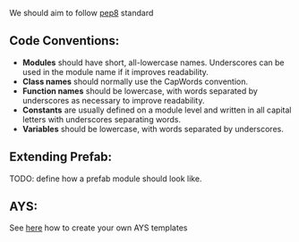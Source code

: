 We should aim to follow [pep8](https://www.python.org/dev/peps/pep-0008/) standard

## Code Conventions:
 - __Modules__ should have short, all-lowercase names. Underscores can be used in the module name if it improves readability.
 - __Class names__ should normally use the CapWords convention.
 - __Function names__ should be lowercase, with words separated by underscores as necessary to improve readability.
 - __Constants__ are usually defined on a module level and written in all capital letters with underscores separating words.
 - __Variables__ should be lowercase, with words separated by underscores.


## Extending Prefab:
 TODO: define how a prefab module should look like.

## AYS:
  See [here](https://github.com/Jumpscale/ays9/blob/master/docs/walkthroughs/Create_actor_template.md) how to create your own AYS templates
